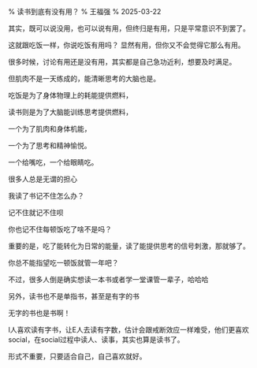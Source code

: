 % 读书到底有没有用？
% 王福强
% 2025-03-22

  
其实，既可以说没用，也可以说有用，但终归是有用，只是平常意识不到罢了。

这就跟吃饭一样，你说吃饭有用吗？ 显然有用，但你又不会觉得它那么有用。 

很多时候，讨论有用还是没有用，其实都是自己急功近利，想要及时满足。

但肌肉不是一天练成的，能清晰思考的大脑也是。

吃饭是为了身体物理上的耗能提供燃料， 

读书则是为了大脑能训练思考提供燃料，

一个为了肌肉和身体机能，

一个为了思考和精神愉悦。

一个给嘴吃，一个给眼睛吃。

很多人总是无谓的担心

我读了书记不住怎么办？

记不住就记不住呗

你也记不住每顿饭吃了啥不是吗？

重要的是，吃了能转化为日常的能量，读了能提供思考的信号刺激，那就够了。

你总不能指望吃一顿饭就管一年吧？

不过，很多人倒是确实想读一本书或者学一堂课管一辈子，哈哈哈

另外，读书也不是单指书，甚至是有字的书

无字的书也是书啊！

I人喜欢读有字书，让E人去读有字数，估计会跟戒断效应一样难受，他们更喜欢social，在social过程中读人、读事，其实也算是读书了。

形式不重要，只要适合自己，自己喜欢就好。



